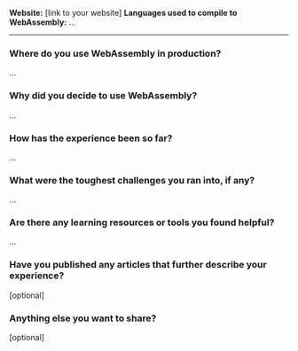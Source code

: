 **Website:** [link to your website]
**Languages used to compile to WebAssembly:** ...

---

### Where do you use WebAssembly in production?

...

### Why did you decide to use WebAssembly?

...

### How has the experience been so far?

...

### What were the toughest challenges you ran into, if any?

...

### Are there any learning resources or tools you found helpful?

...

### Have you published any articles that further describe your experience?

[optional]

### Anything else you want to share?

[optional]
